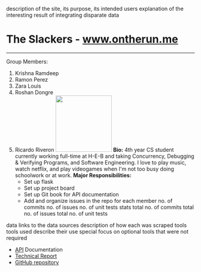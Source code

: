 description of the site, its purpose, its intended users
explanation of the interesting result of integrating disparate data
# The Slackers - www.ontherun.me
--------------------
Group Members:
1. Krishna Ramdeep
2. Ramon Perez
3. Zara Louis
4. Roshan Dongre
5. Ricardo Riveron <img src="https://larius11.github.io/cs373-blog/assets/headshot.jpg" style="width: 150px;"/>
   **Bio:**
    4th year CS student currently working full-time at H-E-B and taking Concurrency, Debugging & Verifying Programs, and Software Engineering. I love to play music, watch netflix, and play videogames when I'm not too busy doing schoolwork or at work.
**Major Responsibilities:**
    - Set up flask
    - Set up project board
    - Set up Git book for API documentation
    - Add and organize issues in the repo
for each member
no. of commits
no. of issues
no. of unit tests
stats
total no. of commits
total no. of issues
total no. of unit tests

data
links to the data sources
description of how each was scraped
tools
tools used
describe their use
special focus on optional tools that were not required

- [API](https://larius11.gitbooks.io/our-restful-api/content/) Documentation
- [Technical Report](https://larius11.gitbooks.io/our-restful-api/content/)
- [GitHub repository](https://github.com/roshan-dongre/idb)
